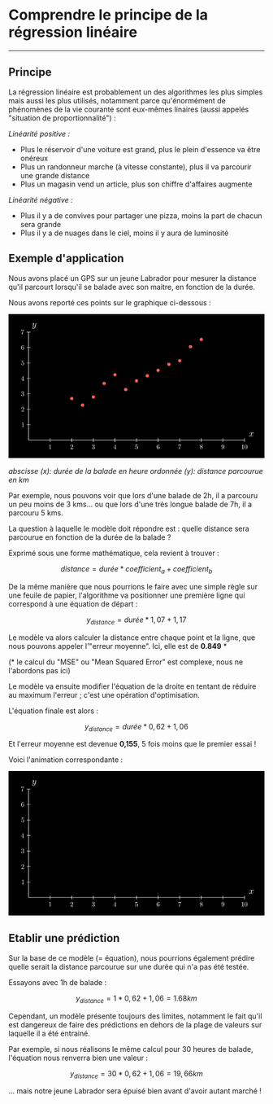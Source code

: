 # Comprendre le principe de la régression linéaire
---
## Principe
La régression linéaire est probablement un des algorithmes les plus simples mais aussi les plus utilisés, notamment parce qu'énormément de phénomènes de la vie courante sont eux-mêmes linaires (aussi appelés "situation de proportionnalité") :

*Linéarité positive :*
- Plus le réservoir d'une voiture est grand, plus le plein d'essence va être onéreux
- Plus un randonneur marche (à vitesse constante), plus il va parcourir une grande distance
- Plus un magasin vend un article, plus son chiffre d'affaires augmente

*Linéarité négative :*
- Plus il y a de convives pour partager une pizza, moins la part de chacun sera grande
- Plus il y a de nuages dans le ciel, moins il y aura de luminosité

## Exemple d'application
Nous avons placé un GPS sur un jeune Labrador pour mesurer la distance qu'il parcourt lorsqu'il se balade avec son maitre, en fonction de la durée.

Nous avons reporté ces points sur le graphique ci-dessous :

![donnees](./images/Lin_Reg_MSE_start.jpg)

*abscisse (x): durée de la balade en heure*
*ordonnée (y): distance parcourue en km*

Par exemple, nous pouvons voir que lors d'une balade de 2h, il a parcouru un peu moins de 3 kms... ou que lors d'une très longue balade de 7h, il a parcouru 5 kms.

La question à laquelle le modèle doit répondre est : quelle distance sera parcourue en fonction de la durée de la balade ?

Exprimé sous une forme mathématique, cela revient à trouver :

$$distance = durée * coefficient_a + coefficient_b$$

De la même manière que nous pourrions le faire avec une simple règle sur une feuile de papier, l'algorithme va positionner une première ligne qui correspond à une équation de départ :

$$y_{distance} = durée * 1,07 + 1,17$$

Le modèle va alors calculer la distance entre chaque point et la ligne, que nous pouvons appeler l'"erreur moyenne". Ici, elle est de **0.849** *

(* le calcul du "MSE" ou "Mean Squared Error" est complexe, nous ne l'abordons pas ici)

Le modèle va ensuite modifier l'équation de la droite en tentant de réduire au maximum l'erreur ; c'est une opération d'optimisation.

L'équation finale est alors :

$$y_{distance} = durée * 0,62 + 1,06$$

Et l'erreur moyenne est devenue **0,155**, 5 fois moins que le premier essai !

Voici l'animation correspondante :

![animation](./images/Lin_Reg_MSE.gif)


## Etablir une prédiction

Sur la base de ce modèle (= équation), nous pourrions également prédire quelle serait la distance parcourue sur une durée qui n'a pas été testée.

Essayons avec 1h de balade :

$$y_{distance} = 1 * 0,62 + 1,06 = 1.68km$$

Cependant, un modèle présente toujours des limites, notamment le fait qu'il est dangereux de faire des prédictions en dehors de la plage de valeurs sur laquelle il a été entrainé.

Par exemple, si nous réalisons le même calcul pour 30 heures de balade, l'équation nous renverra bien une valeur :

$$y_{distance} = 30 * 0,62 + 1,06 = 19,66km$$

... mais notre jeune Labrador sera épuisé bien avant d'avoir autant marché !